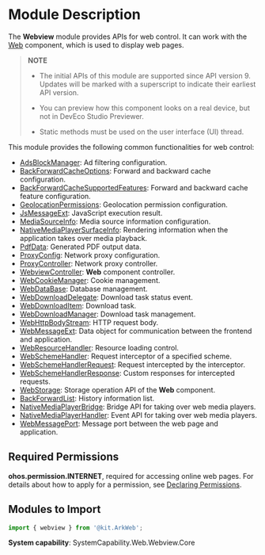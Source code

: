 # Module Description
<!--Kit: ArkWeb-->
<!--Subsystem: Web-->
<!--Owner: @yp99ustc-->
<!--Designer: @ctqctq99-->
<!--Tester: @ghiker-->
<!--Adviser: @HelloCrease-->

The **Webview** module provides APIs for web control. It can work with the [Web](arkts-basic-components-web.md) component, which is used to display web pages.

> **NOTE**
>
> - The initial APIs of this module are supported since API version 9. Updates will be marked with a superscript to indicate their earliest API version.
>
> - You can preview how this component looks on a real device, but not in DevEco Studio Previewer.
>
> - Static methods must be used on the user interface (UI) thread.

This module provides the following common functionalities for web control:

- [AdsBlockManager](./arkts-apis-webview-AdsBlockManager.md): Ad filtering configuration.
- [BackForwardCacheOptions](./arkts-apis-webview-BackForwardCacheOptions.md): Forward and backward cache configuration.
- [BackForwardCacheSupportedFeatures](./arkts-apis-webview-BackForwardCacheSupportedFeatures.md): Forward and backward cache feature configuration.
- [GeolocationPermissions](./arkts-apis-webview-GeolocationPermissions.md): Geolocation permission configuration.
- [JsMessageExt](./arkts-apis-webview-JsMessageExt.md): JavaScript execution result.
- [MediaSourceInfo](./arkts-apis-webview-MediaSourceInfo.md): Media source information configuration.
- [NativeMediaPlayerSurfaceInfo](./arkts-apis-webview-NativeMediaPlayerSurfaceInfo.md): Rendering information when the application takes over media playback.
- [PdfData](./arkts-apis-webview-PdfData.md): Generated PDF output data.
- [ProxyConfig](./arkts-apis-webview-ProxyConfig.md): Network proxy configuration.
- [ProxyController](./arkts-apis-webview-ProxyController.md): Network proxy controller.
- [WebviewController](./arkts-apis-webview-WebviewController.md): **Web** component controller.
- [WebCookieManager](./arkts-apis-webview-WebCookieManager.md): Cookie management.
- [WebDataBase](./arkts-apis-webview-WebDataBase.md): Database management.
- [WebDownloadDelegate](./arkts-apis-webview-WebDownloadDelegate.md): Download task status event.
- [WebDownloadItem](./arkts-apis-webview-WebDownloadItem.md): Download task.
- [WebDownloadManager](./arkts-apis-webview-WebDownloadManager.md): Download task management.
- [WebHttpBodyStream](./arkts-apis-webview-WebHttpBodyStream.md): HTTP request body.
- [WebMessageExt](./arkts-apis-webview-WebMessageExt.md): Data object for communication between the frontend and application.
- [WebResourceHandler](./arkts-apis-webview-WebResourceHandler.md): Resource loading control.
- [WebSchemeHandler](./arkts-apis-webview-WebSchemeHandler.md): Request interceptor of a specified scheme.
- [WebSchemeHandlerRequest](./arkts-apis-webview-WebSchemeHandlerRequest.md): Request intercepted by the interceptor.
- [WebSchemeHandlerResponse](./arkts-apis-webview-WebSchemeHandlerResponse.md): Custom responses for intercepted requests.
- [WebStorage](./arkts-apis-webview-WebStorage.md): Storage operation API of the **Web** component.
- [BackForwardList](./arkts-apis-webview-BackForwardList.md): History information list.
- [NativeMediaPlayerBridge](./arkts-apis-webview-NativeMediaPlayerBridge.md): Bridge API for taking over web media players.
- [NativeMediaPlayerHandler](./arkts-apis-webview-NativeMediaPlayerHandler.md): Event API for taking over web media players.
- [WebMessagePort](./arkts-apis-webview-WebMessagePort.md): Message port between the web page and application.

## Required Permissions

**ohos.permission.INTERNET**, required for accessing online web pages. For details about how to apply for a permission, see [Declaring Permissions](../../security/AccessToken/declare-permissions.md).

## Modules to Import

```ts
import { webview } from '@kit.ArkWeb';
```

**System capability**: SystemCapability.Web.Webview.Core
